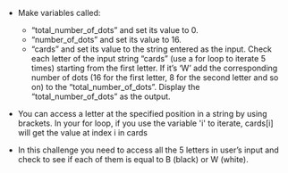 -   Make variables called:

    -   “total_number_of_dots” and set its value to 0.
    -   “number_of_dots” and set its value to 16.
    -   “cards” and set its value to the string entered as the input.
        Check each letter of the input string “cards” (use a for loop to iterate
        5 times) starting from the first letter.
        If it’s ‘W’ add the corresponding number of dots (16 for the first
        letter, 8 for the second letter and so on) to the “total_number_of_dots”.
        Display the “total_number_of_dots” as the output.

-   You can access a letter at the specified position in a string by using
    brackets. In your for loop, if you use the variable 'i' to iterate, cards[i]
    will get the value at index i in cards

-   In this challenge you need to access all the 5 letters in user’s input and
    check to see if each of them is equal to B (black) or W (white).
